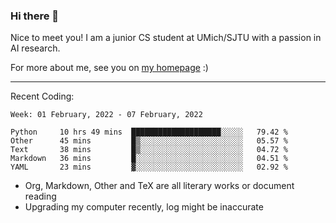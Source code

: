 ### Hi there 👋

Nice to meet you! I am a junior CS student at UMich/SJTU with a passion in AI research. 

For more about me, see you on [my homepage](https://jiayipan.me) :)

---

Recent Coding:
<!--START_SECTION:waka-->
```text
Week: 01 February, 2022 - 07 February, 2022

Python     10 hrs 49 mins  ████████████████████░░░░░   79.42 % 
Other      45 mins         █▒░░░░░░░░░░░░░░░░░░░░░░░   05.57 % 
Text       38 mins         █▒░░░░░░░░░░░░░░░░░░░░░░░   04.72 % 
Markdown   36 mins         █░░░░░░░░░░░░░░░░░░░░░░░░   04.51 % 
YAML       23 mins         ▓░░░░░░░░░░░░░░░░░░░░░░░░   02.92 % 
```
<!--END_SECTION:waka-->
- Org, Markdown, Other and TeX are all literary works or document reading
- Upgrading my computer recently, log might be inaccurate
